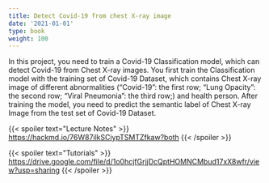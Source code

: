 ```yaml
---
title: Detect Covid-19 from chest X-ray image
date: '2021-01-01'
type: book
weight: 100
---
```


In this project, you need to train a Covid-19 Classification model, which can detect Covid-19 from Chest X-ray images. 
You first train the Classification model with the training set of Covid-19 Dataset, which contains Chest X-ray image of 
different abnormalities (“Covid-19”: the first row; “Lung Opacity”: the second row; “Viral Pneumonia”: the third row;) 
and health person. After training the model, you need to predict the semantic label of Chest X-ray Image from the test 
set of Covid-19 Dataset.

{{< spoiler text="Lecture Notes" >}}
    https://hackmd.io/76W87ilkSCiypTSMTZfkaw?both
{{< /spoiler >}}

{{< spoiler text="Tutorials" >}}
    https://drive.google.com/file/d/1o0hcjfGrjjDcQptHOMNCMbud17xX8wfr/view?usp=sharing
{{< /spoiler >}}
